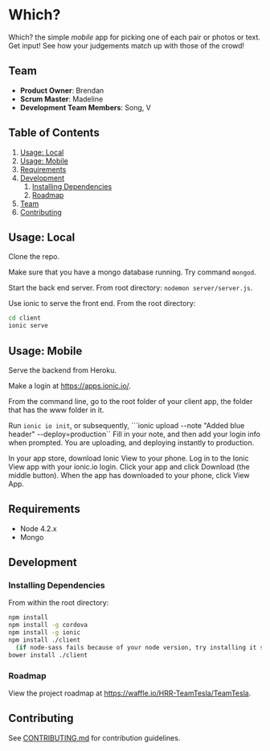 # Which?

Which? the simple <i>mobile</i> app for picking one of each pair or photos or text.  Get input!  See how your judgements match up with those of the crowd!

## Team

  - __Product Owner__: Brendan
  - __Scrum Master__: Madeline
  - __Development Team Members__: Song, V

## Table of Contents

1. [Usage: Local](#usage-local)
1. [Usage: Mobile](#usage-mobile)
1. [Requirements](#requirements)
1. [Development](#development)
    1. [Installing Dependencies](#installing-dependencies)
    1. [Roadmap](#roadmap)
1. [Team](#team)
1. [Contributing](#contributing)

## Usage: Local

Clone the repo.

Make sure that you have a mongo database running.  Try command ```mongod```.

Start the back end server.  From root directory:  ```nodemon server/server.js```.

Use ionic to serve the front end.  From the root directory:
```sh
cd client
ionic serve
```

## Usage: Mobile

Serve the backend from Heroku.

Make a login at https://apps.ionic.io/.

From the command line, go to the root folder of your client app, the folder that has the www folder in it.

Run ```ionic io init```, or subsequently, ```ionic upload --note "Added blue header" --deploy=production``  Fill in your note, and then add your login info when prompted.  You are uploading, and deploying instantly to production.

In your app store, download Ionic View to your phone.  Log in to the Ionic View app with your ionic.io login.  Click your app and click Download (the middle button).  When the app has downloaded to your phone, click View App.

## Requirements

- Node 4.2.x
- Mongo

## Development

### Installing Dependencies

From within the root directory:

```sh
npm install
npm install -g cordova
npm install -g ionic
npm install ./client
  (if node-sass fails because of your node version, try installing it separately: npm install ./client node-sass)
bower install ./client
```

### Roadmap

View the project roadmap at https://waffle.io/HRR-TeamTesla/TeamTesla.


## Contributing

See [CONTRIBUTING.md](CONTRIBUTING.md) for contribution guidelines.
